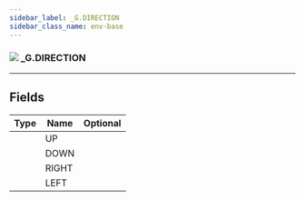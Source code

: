 ```yaml
---
sidebar_label: _G.DIRECTION
sidebar_class_name: env-base
---
```


### ![](/img/wiki/base.png) _G.DIRECTION


-----------------
## Fields

| Type   | Name | Optional |
| ------ | ---- | -------: |
|  | UP |   |
|  | DOWN |   |
|  | RIGHT |   |
|  | LEFT |   |

